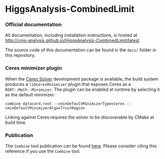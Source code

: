 HiggsAnalysis-CombinedLimit
===========================

### Official documentation

All documentation, including installation instructions, is hosted at
http://cms-analysis.github.io/HiggsAnalysis-CombinedLimit/latest

The source code of this documentation can be found in the `docs/` folder in this repository.

### Ceres minimizer plugin

When the [Ceres Solver](http://ceres-solver.org) development package is available, the build system produces a `libCeresMinimizer` plugin that exposes Ceres as a `ROOT::Math::Minimizer`. The plugin can be enabled at runtime by selecting it as the default minimizer:

```
combine datacard.root --cminDefaultMinimizerType=Ceres --cminDefaultMinimizerAlgo=TrustRegion
```

Linking against Ceres requires the solver to be discoverable by CMake at build time.

### Publication 

The `Combine` tool publication can be found [here](https://arxiv.org/abs/2404.06614). Please consider citing this reference if you use the `Combine` tool. 
